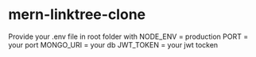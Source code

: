 # mern-linktree-clone

Provide your .env file in root folder with 
NODE_ENV = production
PORT = your port
MONGO_URI = your db
JWT_TOKEN = your jwt tocken
